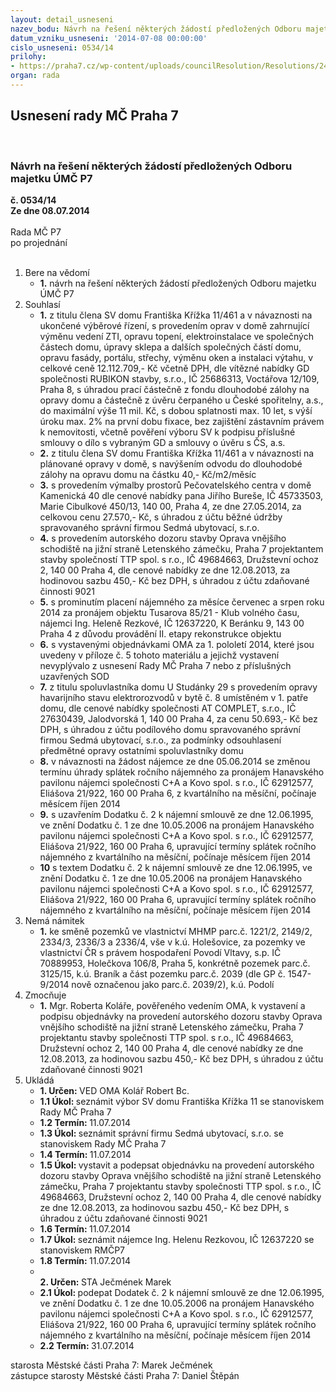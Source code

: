 ```yaml
---
layout: detail_usneseni
nazev_bodu: Návrh na řešení některých žádostí předložených Odboru majetku ÚMČ P7
datum_vzniku_usneseni: '2014-07-08 00:00:00'
cislo_usneseni: 0534/14
prilohy:
- https://praha7.cz/wp-content/uploads/councilResolution/Resolutions/24847/35-14-priloha_10_oma08072014.doc
organ: rada
---
```

<div id="ucUsn_pList" class="usn">
	<span><h2>Usnesení rady MČ Praha 7 </h2>
<br></span><div class="standBody">
<span><h3>Návrh na řešení některých žádostí předložených Odboru majetku ÚMČ P7</h3></span><div class="center">
		<strong>č. 0534/14</strong><br>
	</div>
<div class="center">
		<strong>Ze dne 08.07.2014</strong><br><br>
	</div>Rada MČ P7<br> po projednání<br><br><ol>
<li>Bere na vědomí<ul><li>
<strong>1.</strong> návrh na řešení některých žádostí předložených Odboru majetku ÚMČ P7</li></ul>
</li>
<li>Souhlasí<ul>
<li>
<strong>1.</strong> z titulu člena SV domu Františka Křížka 11/461 a v návaznosti na ukončené výběrové řízení, s provedením oprav v domě zahrnující výměnu vedení ZTI, opravu topení, elektroinstalace ve společných částech domu, úpravy sklepa a dalších společných částí domu, opravu fasády, portálu, střechy, výměnu oken a instalaci výtahu, v celkové ceně 12.112.709,- Kč včetně DPH, dle vítězné nabídky GD společnosti RUBIKON stavby, s.r.o., IČ 25686313, Voctářova 12/109, Praha 8, s úhradou prací částečně z fondu dlouhodobé zálohy na opravy domu a částečně z úvěru čerpaného u České spořitelny, a.s., do maximální výše 11 mil. Kč, s dobou  splatnosti max. 10 let, s výší úroku max. 2% na první dobu fixace, bez zajištění zástavním právem k nemovitosti, včetně pověření výboru SV k podpisu příslušné smlouvy o dílo s vybraným GD a smlouvy o úvěru s ČS, a.s.</li>
<li>
<strong>2.</strong> z titulu člena SV domu Františka Křížka 11/461 a v návaznosti na plánované opravy v domě, s navýšením odvodu do dlouhodobé zálohy na opravu domu na částku 40,- Kč/m2/měsíc</li>
<li>
<strong>3.</strong> s provedením výmalby prostorů Pečovatelského centra v domě Kamenická 40 dle cenové nabídky pana Jiřího Bureše, IČ 45733503, Marie Cibulkové 450/13, 140 00, Praha 4, ze dne 27.05.2014, za celkovou cenu 27.570,- Kč, s úhradou z účtu běžné údržby spravovaného správní firmou Sedmá ubytovací, s.r.o.</li>
<li>
<strong>4.</strong> s provedením autorského dozoru stavby Oprava vnějšího schodiště na jižní straně Letenského zámečku, Praha 7 projektantem stavby společností TTP spol. s r.o., IČ 49684663, Družstevní ochoz 2, 140 00 Praha 4, dle cenové nabídky ze dne 12.08.2013, za hodinovou sazbu 450,- Kč bez DPH, s úhradou z účtu zdaňované činnosti 9021</li>
<li>
<strong>5.</strong> s prominutím placení nájemného za měsíce červenec a srpen roku 2014 za pronájem objektu Tusarova 85/21 - Klub volného času, nájemci Ing. Heleně Rezkové, IČ 12637220, K Beránku 9, 143 00  Praha 4 z důvodu provádění II. etapy rekonstrukce objektu</li>
<li>
<strong>6.</strong> s vystavenými objednávkami OMA za 1. pololetí 2014, které jsou uvedeny v příloze č. 5 tohoto materiálu a jejichž vystavení nevyplývalo z usnesení Rady MČ Praha 7 nebo z příslušných uzavřených SOD</li>
<li>
<strong>7.</strong> z titulu spoluvlastníka domu U Studánky 29 s provedením opravy havarijního stavu elektrorozvodů v bytě č. 8 umístěném v 1. patře domu, dle cenové nabídky společnosti AT COMPLET, s.r.o., IČ 27630439, Jalodvorská 1, 140 00 Praha 4, za cenu 50.693,- Kč bez DPH, s úhradou z účtu podílového domu spravovaného správní firmou Sedmá ubytovací, s.r.o., za podmínky odsouhlasení předmětné opravy ostatními spoluvlastníky domu</li>
<li>
<strong>8.</strong> v návaznosti na žádost nájemce ze dne 05.06.2014 se změnou termínu úhrady  splátek ročního nájemného za pronájem Hanavského pavilonu nájemci společnosti C+A a Kovo spol. s r.o., IČ 62912577, Eliášova 21/922, 160 00 Praha 6, z kvartálního na měsíční, počínaje měsícem říjen 2014</li>
<li>
<strong>9.</strong> s uzavřením Dodatku č. 2  k nájemní smlouvě ze dne 12.06.1995, ve znění Dodatku č. 1 ze dne 10.05.2006 na pronájem Hanavského pavilonu nájemci společnosti C+A a Kovo spol. s r.o., IČ 62912577, Eliášova 21/922, 160 00 Praha 6, upravující termíny splátek ročního nájemného z kvartálního na měsíční, počínaje měsícem říjen 2014</li>
<li>
<strong>10</strong> s textem Dodatku č. 2  k nájemní smlouvě ze dne 12.06.1995, ve znění Dodatku č. 1 ze dne 10.05.2006 na pronájem Hanavského pavilonu nájemci společnosti C+A a Kovo spol. s r.o., IČ 62912577, Eliášova 21/922, 160 00 Praha 6, upravující termíny splátek ročního nájemného z kvartálního na měsíční, počínaje měsícem říjen 2014</li>
</ul>
</li>
<li>Nemá námitek<ul><li>
<strong>1.</strong> ke směně pozemků ve vlastnictví MHMP parc.č. 1221/2, 2149/2, 2334/3, 2336/3 a 2336/4, vše v k.ú. Holešovice, za pozemky ve vlastnictví ČR s právem hospodaření  Povodí Vltavy, s.p. IČ 70889953, Holečkova 106/8, Praha 5, konkrétně pozemek parc.č. 3125/15, k.ú. Braník a část pozemku parc.č. 2039 (dle GP č. 1547-9/2014 nově označenou jako parc.č. 2039/2), k.ú. Podolí</li></ul>
</li>
<li>Zmocňuje<ul><li>
<strong>1.</strong> Mgr. Roberta Koláře, pověřeného vedením OMA, k vystavení a podpisu objednávky na provedení autorského dozoru stavby Oprava vnějšího schodiště na jižní straně Letenského zámečku, Praha 7 projektantu stavby společnosti TTP spol. s r.o., IČ 49684663, Družstevní ochoz 2, 140 00 Praha 4, dle cenové nabídky ze dne 12.08.2013, za hodinovou sazbu 450,- Kč bez DPH, s úhradou z účtu zdaňované činnosti 9021    </li></ul>
</li>
<li>Ukládá<ul>
<li>
<strong>1. Určen: </strong>VED OMA Kolář Robert Bc.</li>
<li>
<strong>1.1 Úkol: </strong>seznámit výbor SV domu Františka Křížka 11 se stanoviskem Rady MČ Praha 7</li>
<li>
<strong>1.2 Termín: </strong>11.07.2014</li>
<li>
<strong>1.3 Úkol: </strong>seznámit správní firmu Sedmá ubytovací, s.r.o. se stanoviskem Rady MČ Praha 7</li>
<li>
<strong>1.4 Termín: </strong>11.07.2014</li>
<li>
<strong>1.5 Úkol: </strong>vystavit a podepsat objednávku na provedení autorského dozoru stavby Oprava vnějšího schodiště na jižní straně Letenského zámečku, Praha 7 projektantu stavby společnosti TTP spol. s r.o., IČ 49684663, Družstevní ochoz 2, 140 00 Praha 4, dle cenové nabídky ze dne 12.08.2013, za hodinovou sazbu 450,- Kč bez DPH, s úhradou z účtu zdaňované činnosti 9021</li>
<li>
<strong>1.6 Termín: </strong>11.07.2014</li>
<li>
<strong>1.7 Úkol: </strong>seznámit nájemce Ing. Helenu Rezkovou, IČ 12637220 se stanoviskem RMČP7</li>
<li>
<strong>1.8 Termín: </strong>11.07.2014</li>
<li>
<strong><br>2. Určen: </strong>STA Ječmének Marek</li>
<li>
<strong>2.1 Úkol: </strong>podepat Dodatek č. 2  k nájemní smlouvě ze dne 12.06.1995, ve znění Dodatku č. 1 ze dne 10.05.2006 na pronájem Hanavského pavilonu nájemci společnosti C+A a Kovo spol. s r.o., IČ 62912577, Eliášova 21/922, 160 00 Praha 6, upravující termíny splátek ročního nájemného z kvartálního na měsíční, počínaje měsícem říjen 2014</li>
<li>
<strong>2.2 Termín: </strong>31.07.2014</li>
</ul>
</li>
</ol>starosta Městské části Praha 7: Marek Ječmének<br>zástupce starosty Městské části Praha 7: Daniel Štěpán 
</div>
</div>